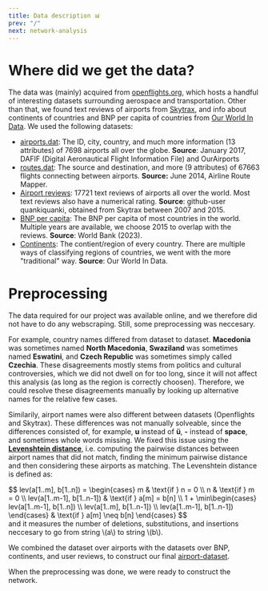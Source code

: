 ```yaml
---
title: Data description 📊
prev: "/"
next: network-analysis
---
```


# Where did we get the data?
The data was (mainly) acquired from [openflights.org](https://openflights.org/data.php), which hosts a handful of interesting datasets surrounding aerospace and transportation. Other than that, we found text reviews of airports from [Skytrax](https://skytraxratings.com/), and info about continents of countries and BNP per capita of countries from [Our World In Data](https://ourworldindata.org/). 
We used the following datasets:

* [airports.dat](https://raw.githubusercontent.com/jpatokal/openflights/master/data/airports.dat): The ID, city, country, and much more information (13 attributes) of 7698 airports all over the globe. **Source**: January 2017, DAFIF (Digital Aeronautical Flight Information File) and OurAirports
* [routes.dat](https://raw.githubusercontent.com/jpatokal/openflights/master/data/routes.dat): The source and destination, and more (9 attributes) of 67663 flights connecting between airports. **Source:** June 2014, Airline Route Mapper.
* [Airport reviews](https://github.com/quankiquanki/skytrax-reviews-dataset): 17721 text reviews of airports all over the world. Most text reviews also have a numerical rating. **Source**: github-user quankiquanki, obtained from Skytrax between 2007 and 2015.
* [BNP per capita](https://ourworldindata.org/grapher/gdp-per-capita-worldbank?time=2015): The BNP per capita of most countries in the world. Multiple years are available, we choose 2015 to overlap with the reviews. **Source**: World Bank (2023).
* [Continents](https://ourworldindata.org/world-region-map-definitions): The contient/region of every country. There are multiple ways of classifying regions of countries, we went with the more "traditional" way. **Source**: Our World In Data.

# Preprocessing
The data required for our project was available online, and we therefore did not have to do any webscraping. Still, some preprocessing was neccesary. 

For example, country names differed from dataset to dataset. **Macedonia** was sometimes named **North Macedonia**, **Swaziland** was sometimes named **Eswatini**, and **Czech Republic** was sometimes simply called **Czechia**. These disagreements mostly stems from politics and cultural controversies, which we did not dwell on for too long, since it will not affect this analysis (as long as the region is correctly choosen). Therefore, we could resolve these disagreements manually by looking up alternative names for the relative few cases.

Similarily, airport names were also different between datasets (Openflights and Skytrax). These differences was not manually solveable, since the differences consisted of, for example, **u** instead of **ü**, **-** instead of **space**, and sometimes whole words missing. We fixed this issue using the [**Levenshtein distance**](https://en.wikipedia.org/wiki/Levenshtein_distance), i.e. computing the pairwise distances between airport names that did not match, finding the minimum pairwise distance and then considering these airports as matching. The Levenshtein distance is defined as:
<div>
$$
lev(a[1..m], b[1..n]) = 
\begin{cases} 
m & \text{if } n = 0 \\
n & \text{if } m = 0 \\
lev(a[1..m-1], b[1..n-1]) & \text{if } a[m] = b[n] \\
1 + \min\begin{cases}
lev(a[1..m-1], b[1..n]) \\
lev(a[1..m], b[1..n-1]) \\
lev(a[1..m-1], b[1..n-1])
\end{cases} & \text{if } a[m] \neq b[n]
\end{cases}
$$
</div>
and it measures the number of deletions, substitutions, and insertions neccesary to go from string \(a\) to string \(b\). 

We combined the dataset over airports with the datasets over BNP, continents, and user reviews, to construct our final [airport-dataset](https://github.com/kommodeskab/SocialProject/blob/main/data/airports_cleaned.csv).

When the preprocessing was done, we were ready to construct the network. 
